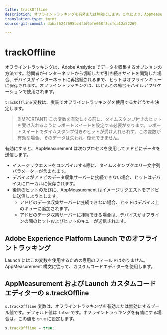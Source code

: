 ```yaml
---
title: trackOffline
description: オフライントラッキングを有効または無効にします。これにより、AppMeasurement でのデータ収集方法が変更されます。
translation-type: tm+mt
source-git-commit: dabaf6247695bc4f3d9bfe668f3ccfca12a52269

---
```



# trackOffline

オフライントラッキングは、Adobe Analytics でデータを収集するオプションの方法です。訪問者がインターネットから切断したが引き続きサイトを閲覧した場合、デバイスがインターネットに再接続されるまで、ヒットはオフラインキューに保存されます。オフライントラッキングは、ほとんどの場合モバイルアプリケーションで使用されます。

`trackOffline` 変数は、実装でオフライントラッキングを使用するかどうかを決定します。

>[!IMPORTANT] この変数を有効にする前に、タイムスタンプ付きのヒットを受け入れるようにレポートスイートを設定する必要があります。レポートスイートでタイムスタンプ付きのヒットが受け入れられず、この変数が有効な場合、そのデータは失われ、復元できません。

有効にすると、AppMeasurement は次のプロセスを使用してアドビにデータを送信します。

* イメージリクエストをコンパイルする際に、タイムスタンプクエリー文字列パラメーターが含まれます。
* デバイスがアドビのデータ収集サーバーに接続できない場合、ヒットはデバイスにローカルに保存されます。
* 後続のヒットのたびに、AppMeasurement はイメージリクエストをアドビに送信しようとします。
   * アドビのデータ収集サーバーに接続できない場合、ヒットはデバイス上のキューに追加されます。
   * アドビのデータ収集サーバーに接続できる場合は、デバイスがオフラインの間のヒットおよびヒットのキューが送信されます。

## Adobe Experience Platform Launch でのオフライントラッキング

Launch にはこの変数を使用するための専用のフィールドはありません。AppMeasurement 構文に従って、カスタムコードエディターを使用します。

## AppMeasurement および Launch カスタムコードエディターの s.trackOffline

`s.trackOffline` 変数は、オフライントラッキングを有効または無効にするブール値です。デフォルト値は `false` です。オフライントラッキングを有効にする場合は、この値を `true` に設定します。

```js
s.trackOffline = true;
```
